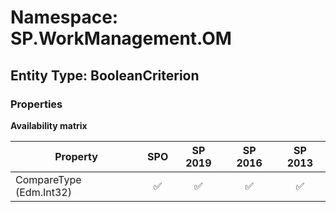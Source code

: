 # Namespace: SP.WorkManagement.OM

## Entity Type: BooleanCriterion

### Properties

**Availability matrix**

Property | SPO | SP 2019 | SP 2016 | SP 2013
----------|:---:|:-------:|:-------:|:-------:
CompareType (Edm.Int32) | ✅ | ✅ | ✅ | ✅